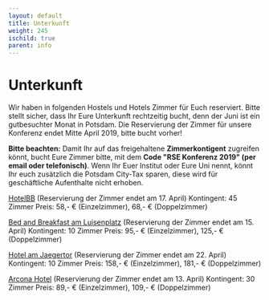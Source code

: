 ```yaml
--- 
layout: default 
title: Unterkunft
weight: 245
ischild: true
parent: info
---
```


# Unterkunft 

Wir haben in folgenden Hostels und Hotels Zimmer für Euch reserviert. Bitte stellt sicher, dass Ihr Eure Unterkunft rechtzeitig bucht, denn der Juni ist ein gutbesuchter Monat in Potsdam. Die Reservierung der Zimmer für unsere Konferenz endet Mitte April 2019, bitte bucht vorher!

**Bitte beachten:**
Damit Ihr auf das freigehaltene **Zimmerkontigent** zugreifen könnt, bucht Eure Zimmer bitte, mit dem **Code "RSE Konferenz 2019" (per email oder telefonisch)**. Wenn Ihr Euer Institut oder Eure Uni nennt, könnt Ihr euch zusätzlich die Potsdam City-Tax sparen, diese wird für geschäftliche Aufenthalte nicht erhoben. 


[HotelBB](https://www.hotelbb.de/en/potsdam) (Reservierung der Zimmer endet am 17. April)
Kontingent: 45 Zimmer
Preis: 58,- € (Einzelzimmer), 68,- € (Doppelzimmer)

[Bed and Breakfast am Luisenplatz](https://www.bed-breakfast-potsdam.de/) (Reservierung der Zimmer endet am 15. April)
Kontingent: 10 Zimmer
Preis: 95,- € (Einzelzimmer), 125,- € (Doppelzimmer)

[Hotel am Jaegertor](http://www.potsdam-hotel-am-jaegertor.de/en) (Reservierung der Zimmer endet am 22. April)
Kontingent: 10 Zimmer
Preis: 158,- € (Einzelzimmer), 181,- € (Doppelzimmer)

[Arcona Hotel](https://potsdam.arcona.de/) (Reservierung der Zimmer endet am 13. April)
Kontingent: 30 Zimmer
Preis: 89,- € (Einzelzimmer), 109,- € (Doppelzimmer)
